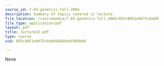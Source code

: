 ```yaml
---
course_id: 7-03-genetics-fall-2004
description: Summary of topics covered in lecture.
file_location: /coursemedia/7-03-genetics-fall-2004/055c8051e9d75c0ab058840daf884b8d_lecture22.pdf
file_type: application/pdf
layout: pdf
title: lecture22.pdf
type: course
uid: 055c8051e9d75c0ab058840daf884b8d

---
```

None